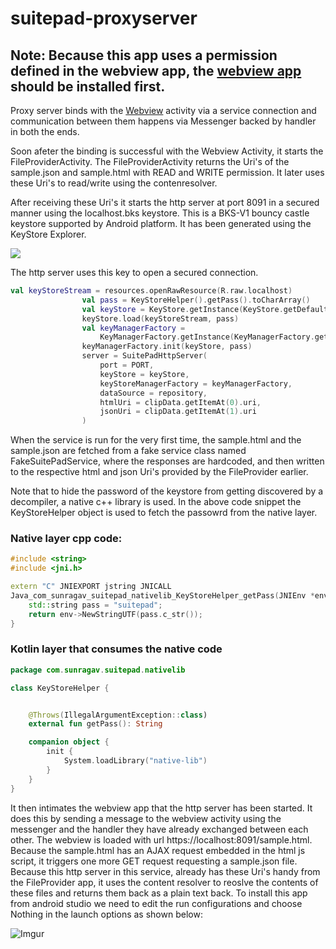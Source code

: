 # suitepad-proxyserver

## Note: Because this app uses a permission defined in the webview app, the [webview app](https://github.com/sunragav/suitepad-weview) should be installed first.

Proxy server binds with the [Webview](https://github.com/sunragav/suitepad-weview) activity via a service connection and communication between them happens via Messenger backed by handler in both the ends.

Soon afeter the binding is successful with the Webview Activity, it starts the FileProviderActivity.
The FileProviderActivity returns the Uri's of the sample.json and sample.html with READ and WRITE permission.
It later uses these Uri's to read/write using the contenresolver. 

After receiving these Uri's it starts the http server at port 8091 in a secured manner using the localhost.bks keystore. This is a BKS-V1 bouncy castle keystore supported by Android platform. It has been generated using the KeyStore Explorer.

<Img src="https://i.imgur.com/snDY8eq.jpg"/>

The http server uses this key to open a secured connection.

```kotlin
val keyStoreStream = resources.openRawResource(R.raw.localhost)
                val pass = KeyStoreHelper().getPass().toCharArray()
                val keyStore = KeyStore.getInstance(KeyStore.getDefaultType())
                keyStore.load(keyStoreStream, pass)
                val keyManagerFactory =
                    KeyManagerFactory.getInstance(KeyManagerFactory.getDefaultAlgorithm())
                keyManagerFactory.init(keyStore, pass)
                server = SuitePadHttpServer(
                    port = PORT,
                    keyStore = keyStore,
                    keyStoreManagerFactory = keyManagerFactory,
                    dataSource = repository,
                    htmlUri = clipData.getItemAt(0).uri,
                    jsonUri = clipData.getItemAt(1).uri
                )
```


When the service is run for the very first time, the sample.html and the sample.json are fetched from a fake service class named FakeSuitePadService, where the responses are hardcoded, and then written to the respective html and json Uri's provided by the FileProvider earlier.

Note that to hide the password of the keystore from getting discovered by a decompiler, a native c++ library is used. In the above code snippet the KeyStoreHelper object is used to fetch the passowrd from the native layer.

### Native layer cpp code:
```cpp
#include <string>
#include <jni.h>

extern "C" JNIEXPORT jstring JNICALL
Java_com_sunragav_suitepad_nativelib_KeyStoreHelper_getPass(JNIEnv *env, jobject) {
    std::string pass = "suitepad";
    return env->NewStringUTF(pass.c_str());
}

```

### Kotlin layer that consumes the native code
```kotlin
package com.sunragav.suitepad.nativelib

class KeyStoreHelper {


    @Throws(IllegalArgumentException::class)
    external fun getPass(): String

    companion object {
        init {
            System.loadLibrary("native-lib")
        }
    }
}
```

It then intimates the webview app that the http server has been started. It does this by sending a message to the webview activity using the messenger and the handler they have already exchanged between each other.
The webview is loaded with url https://localhost:8091/sample.html. Because the sample.html has an AJAX request embedded in the html js script,
it triggers one more GET request requesting a sample.json file. Because this http server in this service, already has these Uri's handy
from the FileProvider app, it uses the content resolver to reoslve the contents of these files and returns them back as a plain text back.
To install this app from android studio we need to edit the run configurations and choose Nothing in the launch options as shown below:

![Imgur](https://i.imgur.com/3RSH8yL.jpg)


